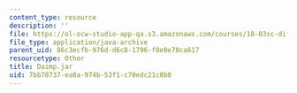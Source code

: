 ```yaml
---
content_type: resource
description: ''
file: https://ol-ocw-studio-app-qa.s3.amazonaws.com/courses/18-03sc-differential-equations-fall-2011/7bb78737ea8a974b53f1c70edc21c8b0_Daimp.jar
file_type: application/java-archive
parent_uid: 86c3ecfb-976d-d6c8-1796-f0e0e78ca617
resourcetype: Other
title: Daimp.jar
uid: 7bb78737-ea8a-974b-53f1-c70edc21c8b0
---
```

